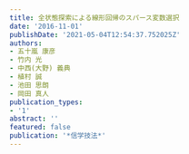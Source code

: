 ```yaml
---
title: 全状態探索による線形回帰のスパース変数選択
date: '2016-11-01'
publishDate: '2021-05-04T12:54:37.752025Z'
authors:
- 五十嵐 康彦
- 竹内 光
- 中西(大野) 義典
- 植村 誠
- 池田 思朗
- 岡田 真人
publication_types:
- '1'
abstract: ''
featured: false
publication: '*信学技法*'
---
```

